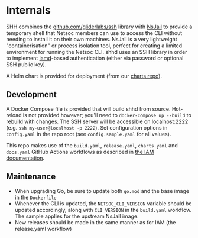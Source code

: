 # Internals

SHH combines the [github.com/gliderlabs/ssh](https://github.com/gliderlabs/ssh) library with
[NsJail](https://github.com/google/nsjail) to provide a temporary shell that Netsoc members can use to access the CLI
without needing to install it on their own machines. NsJail is a very lightweight "containerisation" or process
isolation tool, perfect for creating a limited environment for running the Netsoc CLI. shhd uses an SSH library in order
to implement [iamd](../../iam/)-based authentication (either via password or optional SSH public key).

A Helm chart is provided for deployment (from our [charts repo](https://github.com/netsoc/charts)).

## Development

A Docker Compose file is provided that will build shhd from source. Hot-reload is not provided however; you'll need to
`docker-compose up --build` to rebuild with changes. The SSH server will be accessible on localhost:2222 (e.g.
`ssh my-user@localhost -p 2222`). Set configuration options in `config.yaml` in the repo root (see `config.sample.yaml`
for all values).

This repo makes use of the `build.yaml`, `release.yaml`, `charts.yaml` and `docs.yaml` GitHub Actions workflows as
described in [the IAM documentation](../../iam/development/#github-actions).

## Maintenance

- When upgrading Go, be sure to update both `go.mod` and the base image in the `Dockerfile`
- Whenever the CLI is updated, the `NETSOC_CLI_VERSION` variable should be updated accordingly, along with `CLI_VERSION`
  in the `build.yaml` workflow. The sample applies for the upstream NsJail image.
- New releases should be made in the same manner as for IAM (the release.yaml workflow)
